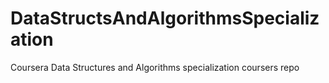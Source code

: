 # DataStructsAndAlgorithmsSpecialization
Coursera Data Structures and Algorithms specialization coursers repo
